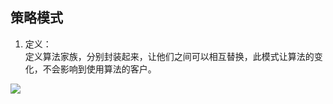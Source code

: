 ## 策略模式
1. 定义：   
  定义算法家族，分别封装起来，让他们之间可以相互替换，此模式让算法的变化，不会影响到使用算法的客户。

  ![](https://zero-world-images-store.oss-cn-hangzhou.aliyuncs.com/doc-images/20210110125631.png)